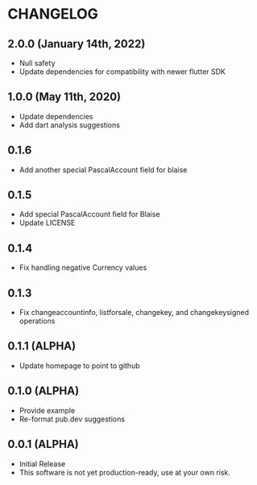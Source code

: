# CHANGELOG

## 2.0.0 (January 14th, 2022)

- Null safety
- Update dependencies for compatibility with newer flutter SDK

## 1.0.0 (May 11th, 2020)

- Update dependencies
- Add dart analysis suggestions

## 0.1.6

- Add another special PascalAccount field for blaise

## 0.1.5

- Add special PascalAccount field for Blaise
- Update LICENSE

## 0.1.4

- Fix handling negative Currency values

## 0.1.3

- Fix changeaccountinfo, listforsale, changekey, and changekeysigned operations

## 0.1.1 (ALPHA)

- Update homepage to point to github
  
## 0.1.0 (ALPHA)

- Provide example
- Re-format pub.dev suggestions

## 0.0.1 (ALPHA)

- Initial Release
- This software is not yet production-ready, use at your own risk.
